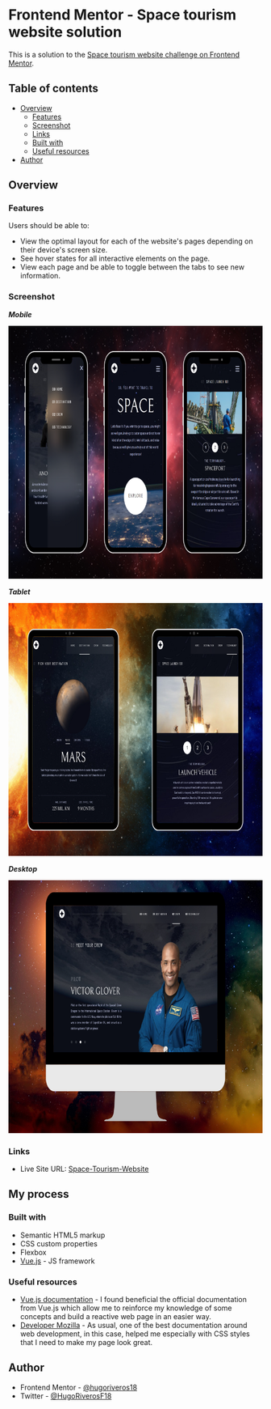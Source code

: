 # Frontend Mentor - Space tourism website solution

This is a solution to the [Space tourism website challenge on Frontend Mentor](https://www.frontendmentor.io/challenges/space-tourism-multipage-website-gRWj1URZ3).

## Table of contents

- [Overview](#overview)
  - [Features](#features)
  - [Screenshot](#screenshot)
  - [Links](#links)
  - [Built with](#built-with)
  - [Useful resources](#useful-resources)
- [Author](#author)

## Overview

### Features

Users should be able to:

- View the optimal layout for each of the website's pages depending on their device's screen size.
- See hover states for all interactive elements on the page.
- View each page and be able to toggle between the tabs to see new information.

### Screenshot

***Mobile***

<img src="./preview-images/mobile.png" width="800" height="500" /> 

***Tablet***

<img src="./preview-images/tablet.png" width="800" height="500" /> 

***Desktop***

<img src="./preview-images/desktop.png" width="800" height="500" /> 

### Links

- Live Site URL: [Space-Tourism-Website](https://hugoriveros18.github.io/time-tracking-dashboard/)

## My process

### Built with

- Semantic HTML5 markup
- CSS custom properties
- Flexbox
- [Vue.js](https://vuejs.org/) - JS framework

### Useful resources

- [Vue.js documentation](https://vuejs.org/guide/introduction.html) - I found beneficial the official documentation from Vue.js which allow me to reinforce my knowledge of some concepts and build a reactive web page in an easier way.
- [Developer Mozilla](https://developer.mozilla.org/es/docs/Web/CSS) - As usual, one of the best documentation around web development, in this case, helped me especially with CSS styles that I need to make my page look great.

## Author

- Frontend Mentor - [@hugoriveros18](https://www.frontendmentor.io/profile/hugoriveros18)
- Twitter - [@HugoRiverosF18](https://www.twitter.com/HugoRiverosF18)


